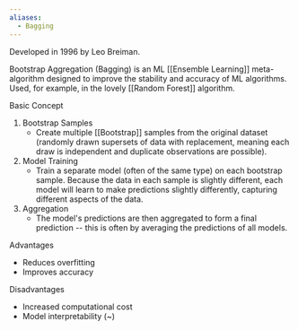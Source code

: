 ```yaml
---
aliases:
  - Bagging
---
```

Developed in 1996 by Leo Breiman.

Bootstrap Aggregation (Bagging) is an ML [[Ensemble Learning]] meta-algorithm designed to improve the stability and accuracy of ML algorithms. Used, for example, in the lovely [[Random Forest]] algorithm.

Basic Concept
1. Bootstrap Samples
	- Create multiple [[Bootstrap]] samples from the original dataset (randomly drawn supersets of data with replacement, meaning each draw is independent and duplicate observations are possible).
2. Model Training
	- Train a separate model (often of the same type) on each bootstrap sample. Because the data in each sample is slightly different, each model will learn to make predictions slightly differently, capturing different aspects of the data.
3. Aggregation
	- The model's predictions are then aggregated to form a final prediction -- this is often by averaging the predictions of all models.

Advantages
- Reduces overfitting
- Improves accuracy

Disadvantages
- Increased computational cost
- Model interpretability (~)